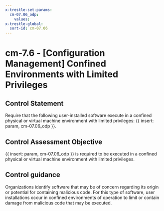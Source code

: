 ```yaml
---
x-trestle-set-params:
  cm-07.06_odp:
    values:
x-trestle-global:
  sort-id: cm-07.06
---
```


# cm-7.6 - \[Configuration Management\] Confined Environments with Limited Privileges

## Control Statement

Require that the following user-installed software execute in a confined physical or virtual machine environment with limited privileges: {{ insert: param, cm-07.06_odp }}.

## Control Assessment Objective

{{ insert: param, cm-07.06_odp }} is required to be executed in a confined physical or virtual machine environment with limited privileges.

## Control guidance

Organizations identify software that may be of concern regarding its origin or potential for containing malicious code. For this type of software, user installations occur in confined environments of operation to limit or contain damage from malicious code that may be executed.
